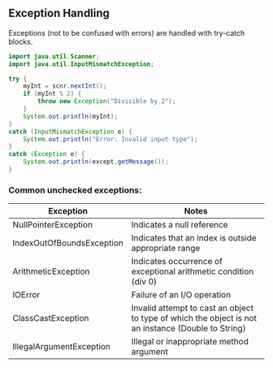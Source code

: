 ## Exception Handling
Exceptions (not to be confused with errors) are handled with try-catch blocks.
```java
import java.util.Scanner;
import java.util.InputMismatchException;

try {
	myInt = scnr.nextInt();
	if (myInt % 2) {
		throw new Exception("Divisible by 2");
	}
	System.out.println(myInt);
}
catch (InputMismatchException e) {
	System.out.println("Error: Invalid input type");
}
catch (Exception e) {
	System.out.println(except.getMessage());
}
```
### Common unchecked exceptions:
| Exception                 | Notes                                                                                               |
| ------------------------- | --------------------------------------------------------------------------------------------------- |
| NullPointerException      | Indicates a null reference                                                                          |
| IndexOutOfBoundsException | Indicates that an index is outside appropriate range                                                |
| ArithmeticException       | Indicates occurrence of exceptional arithmetic condition (div 0)                                    |
| IOError                   | Failure of an I/O operation                                                                         |
| ClassCastException        | Invalid attempt to cast an object to type of which the object is not an instance (Double to String) |
| IllegalArgumentException  | Illegal or inappropriate method argument                                                                                                    |

